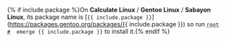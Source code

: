 {% if include.package %}On **Calculate Linux** / **Gentoo Linux** / **Sabayon Linux**, its package name is [`{{ include.package }}`](https://packages.gentoo.org/packages/{{ include.package }}) so run <code><span class = "coder"><abbr title="This command is to be run as root user; to enter root run the su command">root #</abbr></span> &nbsp;emerge {{ include.package }}</code> to install it.{% endif %}
